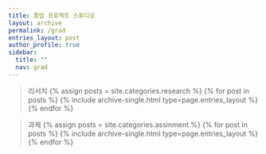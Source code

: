 ```yaml
---
title: 졸업 프로젝트 스튜디오
layout: archive
permalink: /grad
entries_layout: post
author_profile: true
sidebar:
  title: ""
  nav: grad
---
```


> 리서치
{% assign posts = site.categories.research %}
{% for post in posts %} {% include archive-single.html type=page.entries_layout %} {% endfor %}


> 과제
{% assign posts = site.categories.assinment %}
{% for post in posts %} {% include archive-single.html type=page.entries_layout %} {% endfor %}
